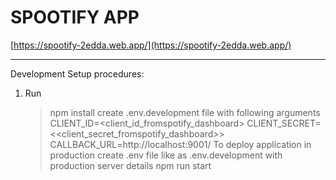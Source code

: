 # SPOOTIFY APP

[https://spootify-2edda.web.app/](https://spootify-2edda.web.app/)

---

Development Setup procedures:

1.  Run
    > npm install
    > create .env.development file with following arguments
           CLIENT_ID=<client_id_fromspotify_dashboard>
           CLIENT_SECRET=<<client_secret_fromspotify_dashboard>>
           CALLBACK_URL=http://localhost:9001/
    > To deploy application in production create .env file like as .env.development with production server details
    > npm run start
